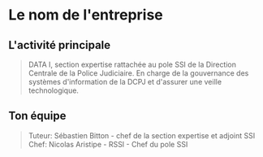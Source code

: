 # Le nom de l'entreprise

## L'activité principale

> DATA I, section expertise rattachée au pole SSI de la Direction Centrale de la Police Judiciaire. En charge de la gouvernance des systèmes d'information de la DCPJ et d'assurer une veille technologique.

## Ton équipe

> Tuteur: Sébastien Bitton - chef de la section expertise et adjoint SSI
Chef: Nicolas Aristipe - RSSI - Chef du pole SSI

